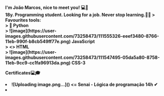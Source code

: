 <body>
<br><b>I'm João Marcos, nice to meet you! 💻👋<b><br>
         18y. Programming student. Looking for a job. Never stop learning.💪🍃
         <a> 
                  > Favourites tools: <br>
                  > 🐍 Python <br>
                  > ![image](https://user-images.githubusercontent.com/73258473/111555326-eeef3480-8766-11eb-990f-b8cb549ff77e.png) JavaScript <br>
                  > <> HTML <br>
                  > ![image](https://user-images.githubusercontent.com/73258473/111547495-05da5a80-8758-11eb-9cc9-cc1fa96913da.png) CSS-3 <br>
         <a>
         <a>
                  <p>Certificates💻🎓</p>
                  <li>![Uploading image.png…]() <= Senai - Lógica de programação 14h ✔ <li>
         <a>


<body>  
